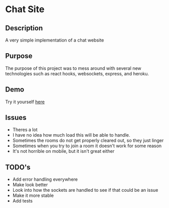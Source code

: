 # Chat Site
## Description
A very simple implementation of a chat website

## Purpose
The purpose of this project was to mess around with several new technologies such as react hooks, websockets, express, and heroku.

## Demo
Try it yourself [here](https://seans-chat-app.herokuapp.com/)

## Issues
- Theres a lot
- I have no idea how much load this will be able to handle.
- Sometimes the rooms do not get properly cleared out, so they just linger
- Sometimes when you try to join a room it doesn't work for some reason
- It's not horrible on mobile, but it isn't great either

## TODO's
- Add error handling everywhere
- Make look better
- Look into how the sockets are handled to see if that could be an issue
- Make it more stable
- Add tests
